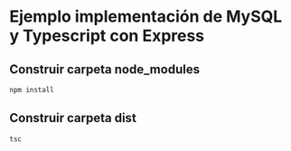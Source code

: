 # Ejemplo implementación de MySQL y Typescript con Express

## Construir carpeta node_modules

```bash
npm install
```

## Construir carpeta dist

```bash
tsc
```
